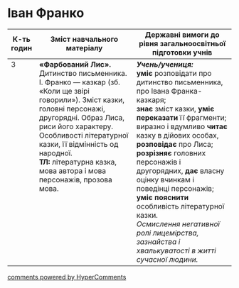 <div id="hypercomments_widget" class="js-hypercomments-widget invisible"></div>

# Іван Франко

<table>
  <tr>
    <td width="10%" align="center"><b>К-ть годин</b></td>
    <td width="45%" align="center"><b>Зміст навчального матеріалу</b></td>
    <td width="45%" align="center"><b>Державні вимоги до рівня загальноосвітньої підготовки учнів</b></td>
  </tr>
<tbody>
  <tr>
<td width="10%" style="vertical-align:top !important;">3</td>
    <td width="45%" style="vertical-align:top !important;">
<b>«Фарбований Лис».</b> Дитинство письменника. І. Франко — казкар (зб. «Коли ще звірі говорили»). Зміст казки, головні персонажі, другорядні. Образ Лиса, риси його характеру. Особливості літературної казки, її відмінність од народної. <br>
<b>ТЛ:</b> літературна казка, мова автора і мова персонажів, прозова мова. 
</td>
    <td width="45%" style="vertical-align:top !important;">
<i><b>Учень/учениця:</b></i><br>
<b>уміє</b> розповідати про дитинство письменника, про Івана Франка-казкаря;<br> 
<b>знає</b> зміст казки, <b>уміє переказати</b> її фрагменти;<br>
виразно і вдумливо <b>читає</b> казку в дійових особах, <b>розповідає</b> про Лиса;<br> 
<b>розрізняє</b> головних персонажів і другорядних, <b>дає</b> власну оцінку вчинкам і поведінці персонажів;<br> 
<b>уміє пояснити</b> особливість літературної казки.<br> 
<i>Осмислення негативної ролі лицемірства, зазнайства і хвалькуватості в житті сучасної людини.</i> </td>
  </tr>
</tbody>
</table>

<div class="js-hypercomments-container">
<a href="http://hypercomments.com" class="hc-link" title="comments widget">comments powered by HyperComments</a>
</div>